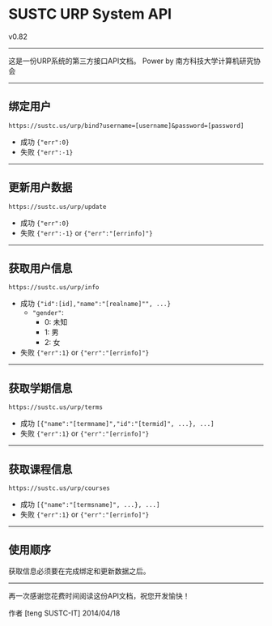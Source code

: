 # SUSTC URP System API
v0.82

------

这是一份URP系统的第三方接口API文档。
Power by 南方科技大学计算机研究协会

------

## 绑定用户

`https://sustc.us/urp/bind?username=[username]&password=[password]`

* 成功 `{"err":0}`
* 失败 `{"err":-1}`

---

## 更新用户数据

`https://sustc.us/urp/update`

* 成功 `{"err":0}`
* 失败 `{"err":-1}` or `{"err":"[errinfo]"}`

---

## 获取用户信息

`https://sustc.us/urp/info`

* 成功 `{"id":[id],"name":"[realname]"", ...}`
    * `"gender"`:
        * 0: 未知
        * 1: 男
        * 2: 女
* 失败 `{"err":1}` or `{"err":"[errinfo]"}`


---

## 获取学期信息

`https://sustc.us/urp/terms`

* 成功 `[{"name":"[termname]","id":"[termid]", ...}, ...]`
* 失败 `{"err":1}` or `{"err":"[errinfo]"}`

---

## 获取课程信息

`https://sustc.us/urp/courses`

* 成功 `[{"name":"[termsname]", ...}, ...]`
* 失败 `{"err":1}` or `{"err":"[errinfo]"}`

---

## 使用顺序

获取信息必须要在完成绑定和更新数据之后。

------

再一次感谢您花费时间阅读这份API文档，祝您开发愉快！

作者 [teng SUSTC-IT]
2014/04/18
